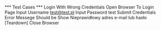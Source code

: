 *** Test Cases ***
Login With Wrong Credentials
    Open Browser To Login Page
    Input Username    test@test.pl
    Input Password    test
    Submit Credentials
    Error Messege Should be Show    Nieprawidłowy adres e-mail lub hasło
    [Teardown]    Close Browser
